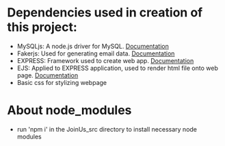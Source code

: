 # Dependencies used in creation of this project:
- MySQLjs: A node.js driver for MySQL. [Documentation](https://github.com/mysqljs/mysql)
- Fakerjs: Used for generating email data. [Documentation](https://fakerjs.dev)
- EXPRESS: Framework used to create web app. [Documentation](https://expressjs.com)
- EJS: Applied to EXPRESS application, used to render html file onto web page. [Documentation](https://ejs.co)
- Basic css for stylizing webpage
# About node_modules
- run 'npm i' in the JoinUs_src directory to install necessary node modules 
